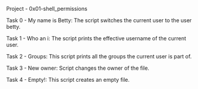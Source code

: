 Project - 0x01-shell_permissions

Task 0 - My name is Betty: The script switches the current user to the user betty.

Task 1 - Who an i: The script prints the effective username of the current user.

Task 2 - Groups: This script prints all the groups the current user is part of.

Task 3 - New owner: Script changes the owner of the file.

Task 4 - Empty!: This script creates an empty file.
